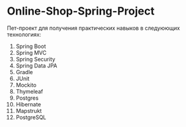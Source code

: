 # Online-Shop-Spring-Project
Пет-проект для получения практических навыков в следуюющих технологиях:

1. Spring Boot
2. Spring MVC
3. Spring Security
4. Spring Data JPA
5. Gradle
6. JUnit
7. Mockito
8. Thymeleaf
9. Postgres
10. Hibernate
11. Mapstrukt
12. PostgreSQL
